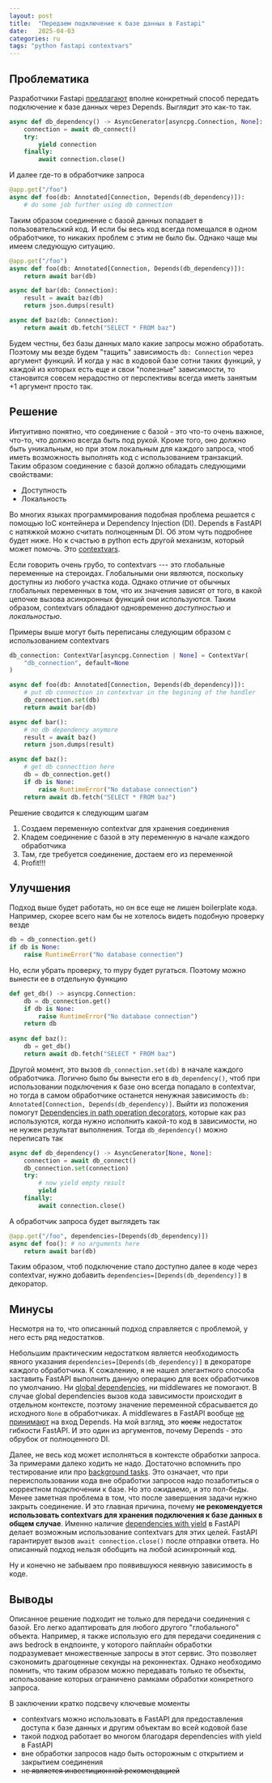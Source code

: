 ```yaml
---
layout: post
title:  "Передаем подключение к базе данных в Fastapi"
date:   2025-04-03
categories: ru
tags: "python fastapi contextvars"
---
```


## Проблематика

Разработчики Fastapi [предлагают](https://fastapi.tiangolo.com/tutorial/dependencies/dependencies-with-yield/#a-database-dependency-with-yield) 
вполне конкретный способ передать подключение к базе данных через Depends. Выглядит это как-то так.
```python
async def db_dependency() -> AsyncGenerator[asyncpg.Connection, None]:
    connection = await db_connect()
    try:
        yield connection
    finally:
        await connection.close()
```
И далее где-то в обработчике запроса
```python
@app.get("/foo")
async def foo(db: Annotated[Connection, Depends(db_dependency)]):
    # do some job further using db connection
```
Таким образом соединение с базой данных попадает в пользовательский код. 
И если бы весь код всегда помещался в одном обработчике, то никаких проблем с этим не было бы. 
Однако чаще мы имеем следующую ситуацию.
```python
@app.get("/foo")
async def foo(db: Annotated[Connection, Depends(db_dependency)]):
    return await bar(db)

async def bar(db: Connection):
    result = await baz(db)
    return json.dumps(result)

async def baz(db: Connection):
    return await db.fetch("SELECT * FROM baz")
```
Будем честны, без базы данных мало какие запросы можно обработать. Поэтому мы везде будем 
"тащить" зависимость `db: Connection` через аргумент функций. И когда у нас в кодовой базе сотни таких функций, 
у каждой из которых есть еще и свои "полезные" зависимости, то становится совсем нерадостно от перспективы 
всегда иметь занятым +1 аргумент просто так.

## Решение

Интуитивно понятно, что соединение с базой - это что-то очень важное, что-то, что должно всегда быть под рукой.
Кроме того, оно должно быть уникальным, но при этом локальным для каждого запроса, 
чтоб иметь возможность выполнять код с использованием транзакций. Таким образом соединение с базой должно обладать
следующими свойствами:
* Доступность
* Локальность

Во многих языках программирования подобная проблема решается с помощью IoC контейнера и Dependency Injection (DI). 
Depends в FastAPI с натяжкой можно считать полноценным DI. Об этом чуть подробнее будет ниже. 
Но к счастью в python есть другой механизм, который может помочь. 
Это [contextvars](https://docs.python.org/3/library/contextvars.html).

Если говорить очень грубо, то contextvars --- это глобальные переменные на стероидах. Глобальными они являются, 
поскольку доступны из любого участка кода. Однако отличие от обычных глобальных переменных в том, что
их значения зависят от того, в какой цепочке вызова асинхронных функций они используются. Таким образом, contextvars
обладают одновременно _доступностью_ и _локальностью_. 

Примеры выше могут быть переписаны следующим образом с использованием contextvars
```python
db_connection: ContextVar[asyncpg.Connection | None] = ContextVar(
    "db_connection", default=None
)

async def foo(db: Annotated[Connection, Depends(db_dependency)]):
    # put db connection in contextvar in the begining of the handler 
    db_connection.set(db)
    return await bar(db)

async def bar():
    # no db dependency anymore
    result = await baz()
    return json.dumps(result)

async def baz():
    # get db connecttion here
    db = db_connection.get()
    if db is None:
        raise RuntimeError("No database connection")
    return await db.fetch("SELECT * FROM baz")
```
Решение сводится к следующим шагам
1. Создаем переменную contextvar для хранения соединения
2. Кладем соединение с базой в эту переменную в начале каждого обработчика
3. Там, где требуется соединение, достаем его из переменной
4. Profit!!!

## Улучшения
Подход выше будет работать, но он все еще не лишен boilerplate кода. Например, скорее всего нам бы не хотелось видеть 
подобную проверку везде
```python
db = db_connection.get()
if db is None:
    raise RuntimeError("No database connection")
```
Но, если убрать проверку, то mypy будет ругаться. Поэтому можно вынести ее в отдельную функцию
```python
def get_db() -> asyncpg.Connection:
    db = db_connection.get()
    if db is None:
        raise RuntimeError("No database connection")
    return db
    
async def baz():
    db = get_db()
    return await db.fetch("SELECT * FROM baz")
```

Другой момент, это вызов `db_connection.set(db)` в начале каждого обработчика. Логично было бы вынести его
в `db_dependency()`, чтоб при использовании подключения к базе оно всегда попадало в contextvar, но тогда в самом 
обработчике останется ненужная зависимость `db: Annotated[Connection, Depends(db_dependency)]`. Выйти из положения
помогут [Dependencies in path operation decorators](https://fastapi.tiangolo.com/tutorial/dependencies/dependencies-in-path-operation-decorators/),
которые как раз используются, когда нужно исполнить какой-то код в зависимости, но не нужен результат выполнения. Тогда
`db_dependency()` можно переписать так
```python
async def db_dependency() -> AsyncGenerator[None, None]:
    connection = await db_connect()
    db_connection.set(connection)
    try:
        # now yield empty result
        yield
    finally:
        await connection.close()
```
А обработчик запроса будет выглядеть так 
```python
@app.get("/foo", dependencies=[Depends(db_dependency)])
async def foo(): # no arguments here
    return await bar(db)
```

Таким образом, чтоб подключение стало доступно далее в коде через contextvar, нужно добавить
`dependencies=[Depends(db_dependency)]` в декоратор.

## Минусы

Несмотря на то, что описанный подход справляется с проблемой, у него есть ряд недостатков.

Небольшим практическим недостатком является необходимость явного указания `dependencies=[Depends(db_dependency)]` 
в декораторе каждого обработчика.
К сожалению, я не нашел элегантного способа заставить FastAPI выполнить данную операцию для всех обработчиков 
по умолчанию. Ни [global dependencies](https://fastapi.tiangolo.com/tutorial/dependencies/global-dependencies/), ни
middlewares не помогают. В случае global dependencies вызов кода зависимости происходит в отдельном контексте, поэтому
значение переменной сбрасывается до исходного `None` в обработчиках. А middlewares в FastAPI вообще 
[не принимают](https://github.com/fastapi/fastapi/discussions/8193) на вход Depends. На мой взгляд, это 
~~косяк~~ недостаток гибкости FastAPI. И это один из аргументов, почему Depends - это обрубок от полноценного DI.

Далее, не весь код может исполняться в контексте обработки запроса. За примерами далеко ходить не надо. Достаточно 
вспомнить про тестирование или про [background tasks](https://fastapi.tiangolo.com/tutorial/background-tasks/). Это
означает, что при переиспользовании кода вне обработки запросов надо позаботиться о корректном подключении к базе. Но
это ожидаемо, и это пол-беды. Менее заметная проблема в том, что после завершения задачи нужно закрыть 
соединение. И это главная причина, почему **не рекомендуется использовать contextvars для хранения подключения
к базе данных в общем случае**. Именно наличие 
[dependencies with yield](https://fastapi.tiangolo.com/tutorial/dependencies/dependencies-with-yield/) 
в FastAPI делает возможным использование contextvars для этих целей. FastAPI гарантирует 
вызов `await connection.close()` после отправки ответа. Но описанный подход нельзя обобщить на любой асинхронный код.

Ну и конечно не забываем про появившуюся неявную зависимость в коде. 

## Выводы

Описанное решение подходит не только для передачи соединения с базой. Его легко адаптировать для любого другого 
"глобального" объекта. Например, я также использую его для передачи соединения с aws bedrock в ендпоинте, у которого
пайплайн обработки подразумевает множественные запросы в этот сервис. Это позволяет сэкономить драгоценные секунды на
реконнектах. Однако необходимо помнить, что таким образом можно передавать только те объекты, использование которых 
ограничено рамками обработки конкретного запроса. 

В заключении кратко подсвечу ключевые моменты 
* contextvars можно использовать в FastAPI для предоставления доступа к базе данных и другим объектам во всей кодовой базе
* такой подход работает во многом благодаря dependencies with yield в FastAPI
* вне обработки запросов надо быть осторожным с открытием и закрытием соединения
* н~~е является инвестиционной рекомендацией~~




